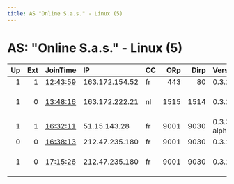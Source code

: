 ```yaml
---
title: AS "Online S.a.s." - Linux (5)
---
```


# AS: "Online S.a.s." - Linux (5)

|   Up |   Ext | JoinTime                                                                                   | IP             | CC   |   ORp |   Dirp | Version       | Contact                      | Nickname       |   eFamMembers |
|-----:|------:|:-------------------------------------------------------------------------------------------|:---------------|:-----|------:|-------:|:--------------|:-----------------------------|:---------------|--------------:|
|    1 |     1 | [12:43:59](https://atlas.torproject.org/#details/A8E7D595B37912899D3706307F2566A21CEDAA05) | 163.172.154.52 | fr   |   443 |     80 | 0.3.2.9       | None                         | venona         |             1 |
|    1 |     0 | [13:48:16](https://atlas.torproject.org/#details/9C15ABCA466D0904C03DA5F619227B202B1441A3) | 163.172.222.21 | nl   |  1515 |   1514 | 0.3.2.9       | Orkan Guendogdu &lt;orkang95 | ChomelesNodeNL |             1 |
|    1 |     1 | [16:32:11](https://atlas.torproject.org/#details/49DBBA96F9885F427CF489EC300D71ED6BB93A8C) | 51.15.143.28   | fr   |  9001 |   9030 | 0.3.3.1-alpha | None                         | Noxbit         |             1 |
|    0 |     0 | [16:38:13](https://atlas.torproject.org/#details/88CF8D33CF5B7BE49723481E3B8D0A83EFBCEB2C) | 212.47.235.180 | fr   |  9001 |   9030 | 0.3.2.9       | None                         | BFRelay        |             1 |
|    1 |     0 | [17:15:26](https://atlas.torproject.org/#details/D00AC7CD91B2F1345EADB0132D823967E2646DDF) | 212.47.235.180 | fr   |  9001 |   9030 | 0.3.2.9       | &lt;bfrelay AT keski DOT spa | BFRelay        |             1 |

